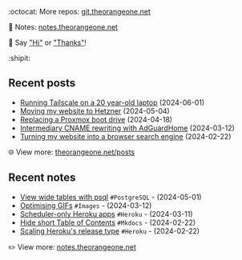 <!-- Automatically generated - do not edit directly -->

:octocat: More repos: [git.theorangeone.net](https://git.theorangeone.net/)

:pencil: Notes: [notes.theorangeone.net](https://notes.theorangeone.net/)

:wave: Say ["Hi"](https://theorangeone.net/contact/) or ["Thanks"](https://theorangeone.net/support/)!

:shipit:

## Recent posts


- [Running Tailscale on a 20 year-old laptop](https://theorangeone.net/posts/tailscale-on-20-year-old-laptop/) (2024-06-01)
- [Moving my website to Hetzner](https://theorangeone.net/posts/moving-my-website-to-hetzner/) (2024-05-04)
- [Replacing a Proxmox boot drive](https://theorangeone.net/posts/proxmox-boot-drive-replacement/) (2024-04-18)
- [Intermediary CNAME rewriting with AdGuardHome](https://theorangeone.net/posts/adguardhome-cname-rewriting/) (2024-03-12)
- [Turning my website into a browser search engine](https://theorangeone.net/posts/opensearch-browser-search-engine/) (2024-02-22)

:globe_with_meridians: View more: [theorangeone.net/posts](https://theorangeone.net/posts/)

## Recent notes


- [View wide tables with psql](https://notes.theorangeone.net/notes/database/psql-expanded-display/) `#PostgreSQL` - (2024-05-01)
- [Optimising GIFs](https://notes.theorangeone.net/notes/gif-optimisation/) `#Images` - (2024-03-12)
- [Scheduler-only Heroku apps](https://notes.theorangeone.net/notes/infrastructure/heroku-scheduler-only-apps/) `#Heroku` - (2024-03-11)
- [Hide short Table of Contents](https://notes.theorangeone.net/notes/mkdocs-conditionally-hide-toc/) `#Mkdocs` - (2024-02-22)
- [Scaling Heroku's release type](https://notes.theorangeone.net/notes/infrastructure/heroku-release-type/) `#Heroku` - (2024-02-22)

:pencil2: View more: [notes.theorangeone.net](https://notes.theorangeone.net/)